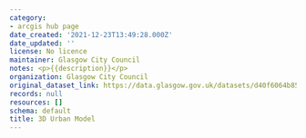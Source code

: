 ```yaml
---
category:
- arcgis hub page
date_created: '2021-12-23T13:49:28.000Z'
date_updated: ''
license: No licence
maintainer: Glasgow City Council
notes: <p>{{description}}</p>
organization: Glasgow City Council
original_dataset_link: https://data.glasgow.gov.uk/datasets/d40f6064b85e406c8b79a7a32d5cc6b9
records: null
resources: []
schema: default
title: 3D Urban Model
---
```

